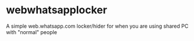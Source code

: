 # webwhatsapplocker
A simple web.whatsapp.com locker/hider for when you are using shared PC with "normal" people
